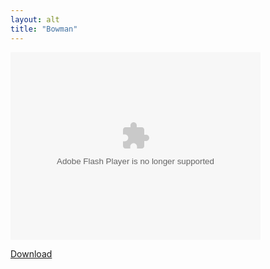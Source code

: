 ```yaml
---
layout: alt
title: "Bowman"
---
```


<object width="100" height="100">
    <embed src="src/bowman.swf" flashvars="" base="" quality="high" allowscriptaccess="always" allowfullscreen="true" wmode="window" width="400" height="300" type="application/x-shockwave-flash" pluginspage="http://www.macromedia.com/go/getflashplayer">
</object>

<br>

<a href="src/bowman.swf" download class="btn btn-secondary">Download</a>